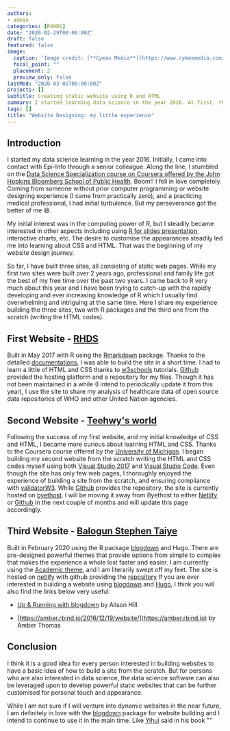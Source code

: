 ```yaml
---
authors:
- admin
categories: [R4HDS]
date: "2020-02-29T00:00:00Z"
draft: false
featured: false
image:
  caption: 'Image credit: [**Cymax Media**](https://www.cymaxmedia.com/web-development-vs-web-design/)'
  focal_point: ""
  placement: 2
  preview_only: false
lastMod: "2020-03-05T00:00:00Z"
projects: []
subtitle: Creating static website using R and HTML
summary: I started learning data science in the year 2016. At first, the goal was to learn data analysis. Along the line, I became interested in the power of R to create static and interative web pages.
tags: []
title: "Website Designing: my little experience"
---
```


## Introduction

I started my data science learning in the year 2016. Initially, I came into contact with Epi-Info through a senior colleague. Along the line, I stumbled on the [Data Science Specialization course on Coursera offered by the John Hopkins Bloomberg School of Public Health](https://www.coursera.org/specializations/jhu-data-science). Boom!! I fell in love completely. Coming from someone without prior computer programming or website designing experience (I came from practically zero), and a practicing medical professional, I had initial turbulence. But my perseverance got the better of me :smile:.

My initial interest was in the computing power of R, but I steadily became interested in other aspects including using [R for slides presentation](https://rmarkdown.rstudio.com/lesson-11.html), interactive charts, etc. The desire to customise the appearances steadily led me into learning about CSS and HTML. That was the beginning of my website design journey.  

So far, I have built three sites, all consisting of static web pages. While my first two sites were built over 2 years ago, professional and family life got the best of my free time over the past two years. I came back to R very much about this year and I have been trying to catch-up with the rapidly developing and ever increasing knowledge of R which I usually find overwhelming and intriguing at the same time. Here I share my experience building the three sites, two with R packages and the third one from the scratch (writing the HTML codes).  

## First Website - [RHDS](https://r4hds.github.io/)

Built in May 2017 with R using the [Rmarkdown](https://rmarkdown.rstudio.com/) package. Thanks to the detailed [documentations](https://rmarkdown.rstudio.com/articles.html), I was able to build the site in a short time. I had to learn a little of HTML and CSS thanks to [w3schools](https://www.w3schools.com/) tutorials. [Github](https://github.com/) provided the hosting platform and a repository for my files. Though it has not been maintained in a while (I intend to periodically update it from this year), I use the site to share my analysis of healthcare data of open source data repositories of WHO and other United Nation agencies.  


## Second Website - [Teehwy's world](http://balogunst.byethost32.com/index.html#)  

Following the success of my first website, and my initial knowledge of CSS and HTML, I became more curious about learning HTML and CSS. Thanks to the Coursera course offered by the [University of Michigan](https://www.coursera.org/specializations/web-design). I began building my second website from the scratch writing the HTML and CSS codes myself using both [Visual Studio 2017](https://visualstudio.microsoft.com/) and [Visual Studio Code](https://code.visualstudio.com/). Even though the site has only few web pages, I thoroughly enjoyed the experience of building a site from the scratch, and ensuring compliance with [validatorW3](https://validator.w3.org/). While [Github](https://github.com) provides the repository, the site is currently hosted on [byethost](). I will be moving it away from Byethost to either [Netlify](https://netlify.com) or [Github](https://github.com) in the next couple of months and will update this page accordingly.


## Third Website - [Balogun Stephen Taiye](https://taiye.rbind.io/)  


Built in February 2020 using the R package [blogdown](https://bookdown.org/yihui/blogdown) and Hugo.  There are pre-designed powerful themes that provide options from simple to complex that makes the experience a whole lost faster and easier. I am currently using the [Academic theme](https://sourcethemes.com/academic), and I am literarily swept off my feet. The site is hosted on [netlify](https://netlify.com) with github providing the [repository](https://github.com/stbalo2002/website2) If you are ever interested in building a website using [blogdown](https://bookdown.org/yihui/blogdown) and [Hugo](https://gohugo.io/), I think you will also find the links below very useful:  

- [Up & Running with blogdown](https://alison.rbind.io/post/2017-06-12-up-and-running-with-blogdown/) by Alison Hill  

- [https://amber.rbind.io/2016/12/19/website/](https://amber.rbind.io) by Amber Thomas  


## Conclusion

I think it is a good idea for every person interested in building websites to have a basic idea of how to build a site from the scratch. But for persons who are also interested in data science, the data science software can also be leveraged upon to develop powerful static websites that can be further customised for personal touch and appearance.  

While I am not sure if I will venture into dynamic websites in the near future, I am definitely in love with the [blogdown](https://bookdown.org/yihui/blogdown/) package for website building and I intend to continue to use it in the main time. Like [Yihui](https://yihui.org/en/about/) said in his book ""





